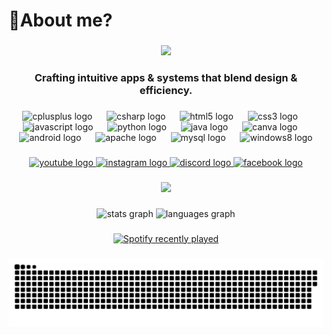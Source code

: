 <h1 align="left">💫About me?</h1>

###

<div align="center">
  <img height="400" src="[https://media2.giphy.com/media/v1.Y2lkPTc5MGI3NjExNWlwNGY1czEwa3BjcXBjZXpyOTU0ZHYzeGNxMGVrZHZxbHVudm9mbSZlcD12MV9pbnRlcm5hbF9naWZfYnlfaWQmY3Q9Zw/N3yLGQ1oMYfGU/giphy.gif](https://media1.tenor.com/m/-XBRBRUMWusAAAAd/purple-flow.gif)"  />
</div>

###

<h3 align="center">Crafting intuitive apps & systems that blend design & efficiency.</h3>

###

<div align="center">
  <img src="https://cdn.jsdelivr.net/gh/devicons/devicon/icons/cplusplus/cplusplus-original.svg" height="45" alt="cplusplus logo"  />
  <img width="15" />
  <img src="https://cdn.jsdelivr.net/gh/devicons/devicon/icons/csharp/csharp-original.svg" height="45" alt="csharp logo"  />
  <img width="15" />
  <img src="https://cdn.jsdelivr.net/gh/devicons/devicon/icons/html5/html5-original.svg" height="45" alt="html5 logo"  />
  <img width="15" />
  <img src="https://cdn.jsdelivr.net/gh/devicons/devicon/icons/css3/css3-original.svg" height="45" alt="css3 logo"  />
  <img width="15" />
  <img src="https://cdn.jsdelivr.net/gh/devicons/devicon/icons/javascript/javascript-original.svg" height="45" alt="javascript logo"  />
  <img width="15" />
  <img src="https://cdn.jsdelivr.net/gh/devicons/devicon/icons/python/python-original.svg" height="45" alt="python logo"  />
  <img width="15" />
  <img src="https://cdn.jsdelivr.net/gh/devicons/devicon/icons/java/java-original.svg" height="45" alt="java logo"  />
  <img width="15" />
  <img src="https://cdn.jsdelivr.net/gh/devicons/devicon/icons/canva/canva-original.svg" height="45" alt="canva logo"  />
  <img width="15" />
  <img src="https://cdn.jsdelivr.net/gh/devicons/devicon/icons/android/android-original.svg" height="45" alt="android logo"  />
  <img width="15" />
  <img src="https://cdn.jsdelivr.net/gh/devicons/devicon/icons/apache/apache-original.svg" height="45" alt="apache logo"  />
  <img width="15" />
  <img src="https://cdn.jsdelivr.net/gh/devicons/devicon/icons/mysql/mysql-original.svg" height="45" alt="mysql logo"  />
  <img width="15" />
  <img src="https://cdn.jsdelivr.net/gh/devicons/devicon/icons/windows8/windows8-original.svg" height="45" alt="windows8 logo"  />
</div>

###

<div align="center">
  <a href="https://www.youtube.com/@joeparb2352" target="_blank">
    <img src="https://img.shields.io/static/v1?message=Youtube&logo=youtube&label=&color=401497&logoColor=white&labelColor=&style=for-the-badge" height="40" alt="youtube logo"  />
  </a>
  <a href="https://www.instagram.com/jupjupar/" target="_blank">
    <img src="https://img.shields.io/static/v1?message=Instagram&logo=instagram&label=&color=401497&logoColor=white&labelColor=&style=for-the-badge" height="40" alt="instagram logo"  />
  </a>
  <a href="https://discord.com/channels/users/vond.joepar" target="_blank">
    <img src="https://img.shields.io/static/v1?message=Discord&logo=discord&label=&color=401497&logoColor=white&labelColor=&style=for-the-badge" height="40" alt="discord logo"  />
  </a>
  <a href="https://www.facebook.com/muhammad.zufar.14224/" target="_blank">
    <img src="https://img.shields.io/static/v1?message=Facebook&logo=facebook&label=&color=401497&logoColor=white&labelColor=&style=for-the-badge" height="40" alt="facebook logo"  />
  </a>
</div>

###

<div align="center">
  <img height="255" src="https://media4.giphy.com/media/v1.Y2lkPTc5MGI3NjExbjRtZHR0eDR4ejM1OXptbHZsM3h3aHM1aXVsc292Zm41djA4eGZxciZlcD12MV9pbnRlcm5hbF9naWZfYnlfaWQmY3Q9Zw/fClKEEVhdnyvcYkWWX/giphy.gif"  />
</div>

###

<div align="center">
  <img src="https://github-readme-stats.vercel.app/api?username=Vonhautten&hide_title=false&hide_rank=false&show_icons=true&include_all_commits=true&count_private=true&disable_animations=false&theme=great-gatsby&locale=en&hide_border=false" height="150" alt="stats graph"  />
  <img src="https://github-readme-stats.vercel.app/api/top-langs?username=Vonhautten&locale=en&hide_title=false&layout=compact&card_width=320&langs_count=8&theme=great-gatsby&hide_border=false" height="150" alt="languages graph"  />
</div>

###

<div align="center">
  <a href="https://open.spotify.com/user/rf4gw2swb67nu90qndl87e3xo">
    <img src="https://spotify-recently-played-readme.vercel.app/api?user=rf4gw2swb67nu90qndl87e3xo&count=5" alt="Spotify recently played"  />
  </a>
</div>

###

![snake gif](https://github.com/vonhautten/vonhautten/blob/output/github-snake-dark.svg)

###
